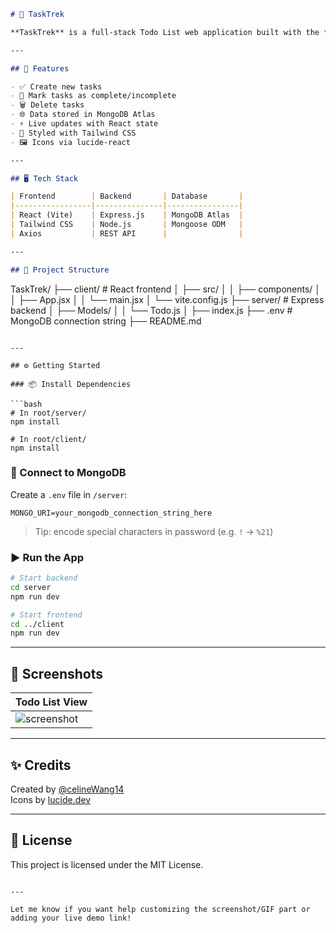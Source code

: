 ```markdown
# 📝 TaskTrek

**TaskTrek** is a full-stack Todo List web application built with the **MERN stack** (MongoDB, Express, React, Node.js). It allows users to create, complete, and delete tasks in a clean, modern interface.

---

## 🚀 Features

- ✅ Create new tasks
- 🔁 Mark tasks as complete/incomplete
- 🗑️ Delete tasks
- 🌐 Data stored in MongoDB Atlas
- ⚡ Live updates with React state
- 💅 Styled with Tailwind CSS
- 🖼️ Icons via lucide-react

---

## 🖥️ Tech Stack

| Frontend        | Backend       | Database       |
|-----------------|---------------|----------------|
| React (Vite)    | Express.js    | MongoDB Atlas  |
| Tailwind CSS    | Node.js       | Mongoose ODM   |
| Axios           | REST API      |                |

---

## 📁 Project Structure

```
TaskTrek/
├── client/         # React frontend
│   ├── src/
│   │   ├── components/
│   │   ├── App.jsx
│   │   └── main.jsx
│   └── vite.config.js
├── server/         # Express backend
│   ├── Models/
│   │   └── Todo.js
│   ├── index.js
├── .env            # MongoDB connection string
├── README.md
```

---

## ⚙️ Getting Started

### 📦 Install Dependencies

```bash
# In root/server/
npm install

# In root/client/
npm install
```

### 🔌 Connect to MongoDB

Create a `.env` file in `/server`:

```
MONGO_URI=your_mongodb_connection_string_here
```

> Tip: encode special characters in password (e.g. `!` → `%21`)

### ▶️ Run the App

```bash
# Start backend
cd server
npm run dev

# Start frontend
cd ../client
npm run dev
```

---

## 📸 Screenshots

| Todo List View |
|----------------|
| ![screenshot](https://via.placeholder.com/600x300?text=TaskTrek+UI) |

---

## ✨ Credits

Created by [@celineWang14](https://github.com/celineWang14)  
Icons by [lucide.dev](https://lucide.dev)

---

## 📜 License

This project is licensed under the MIT License.
```

---

Let me know if you want help customizing the screenshot/GIF part or adding your live demo link!
